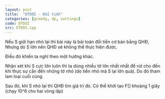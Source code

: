 ```yaml
---
layout: post
title:  "DTDOI - Đổi tiền"
categories: [greedy, dp, sortings]
code: DTDOI
src: DTDOI.cpp
---
```



Nếu S giới hạn nhỏ lại thì bài này là bài toán đổi tiền cơ bản bằng QHĐ, Nhưng do S lớn nên QHĐ sẽ không thể thực hiện được. 

Điều đó khiến ta nghĩ theo một hướng khác. 

Nhận xét khi S cực lớn luôn thì ta dùng nhiều tờ lớn nhất nhất để rút cho đến khi thực sự cần đến những tờ nhỏ (do tiền nhỏ mà S lại lớn quá). Do đó tham lam loại cuối cùng. 

Sau đó, khi S nhỏ lại thì QHĐ tìm giá trị đó. Có thể khởi tạo F[] khoảng 1 giây (chạy 10^6 cho hai vòng lặp)